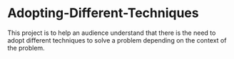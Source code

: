 # Adopting-Different-Techniques
This project is to help an audience understand that there is the need to adopt different techniques to solve a problem depending on the context of the problem.
